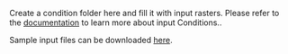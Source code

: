 Create a condition folder here and fill it with input rasters. Please refer to the [documentation][1] to learn more about input Conditions..

Sample input files can be downloaded [here][2].

[1]: https://github.com/sschwindt/RiverArchitect/blob/master/RiverArchitect/00_Documentation/RiverArchitect_Manual_v01.pdf
[2]: https://www.dropbox.com/s/lkuqkm089rb0mm4/RiverArchitect_with_Example.zip?dl=0

